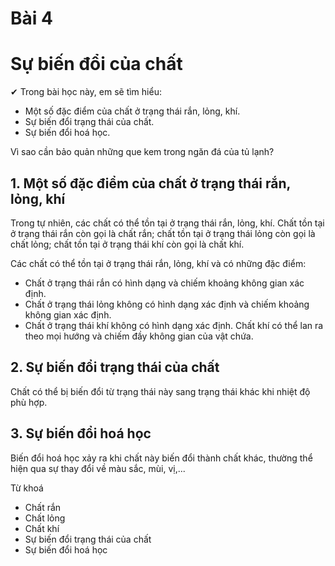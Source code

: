 # Bài 4
# Sự biến đổi của chất

✔ Trong bài học này, em sẽ tìm hiểu:
- Một số đặc điểm của chất ở trạng thái rắn, lỏng, khí.
- Sự biến đổi trạng thái của chất.
- Sự biến đổi hoá học.

Vì sao cần bảo quản những que kem trong ngăn đá của tủ lạnh?
## 1. Một số đặc điểm của chất ở trạng thái rắn, lỏng, khí

Trong tự nhiên, các chất có thể tồn tại ở trạng thái rắn, lỏng, khí. Chất tồn tại ở trạng thái rắn còn gọi là chất rắn; chất tồn tại ở trạng thái lỏng còn gọi là chất lỏng; chất tồn tại ở trạng thái khí còn gọi là chất khí.

Các chất có thể tồn tại ở trạng thái rắn, lỏng, khí và có những đặc điểm:
- Chất ở trạng thái rắn có hình dạng và chiếm khoảng không gian xác định.
- Chất ở trạng thái lỏng không có hình dạng xác định và chiếm khoảng không gian xác định.
- Chất ở trạng thái khí không có hình dạng xác định. Chất khí có thể lan ra theo mọi hướng và chiếm đầy không gian của vật chứa.

## 2. Sự biến đổi trạng thái của chất

Chất có thể bị biến đổi từ trạng thái này sang trạng thái khác khi nhiệt độ phù hợp.

## 3. Sự biến đổi hoá học

Biến đổi hoá học xảy ra khi chất này biến đổi thành chất khác, thường thể hiện qua sự thay đổi về màu sắc, mùi, vị,...

Từ khoá
- Chất rắn
- Chất lỏng
- Chất khí
- Sự biến đổi trạng thái của chất
- Sự biến đổi hoá học
